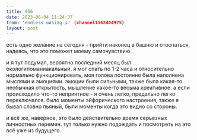 ```yaml
---
title: 956
date: 2023-06-04 11:24:37
from: 'endless шизing ⍼' (channel1162404975)
layout: post
---
```


есть одно желание на сегодня - прийти наконец в башню и отоспаться, надеясь, что это поможет моему самочувствию

и я тут подумал, вероятно последний месяц был окологипоманиакальный. я мог спать по 1-2 часа и относительно нормально функционировать, моя голова постоянно была наполнена мыслями и эмоциями. эмоции были сильными, также была какая-то необычная открытость, мышление какое-то весьма креативное. а если происходило что-то неприятное - я очень легко, предельно легко переключался. было моменты эйфорического настроения, также я бывал словно пьяный, были моменты когда это видно со стороны.

и всё же, наверное, это было действительно время серьезных личностных перемен. тут только нужно подождать и посмотреть на это всё уже из будущего.
